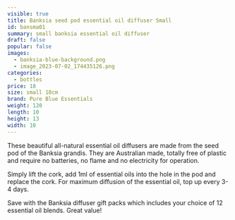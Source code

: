 ```yaml
---
visible: true
title: Banksia seed pod essential oil diffuser Small
id: bansma01
summary: small banksia essential oil diffuser
draft: false
popular: false
images:
  - banksia-blue-background.png
  - image_2023-07-02_174435126.png
categories:
  - bottles
price: 18
size: small 10cm
brand: Pure Blue Essentials
weight: 120
length: 10
height: 13
width: 10
---
```

T﻿hese beautiful all-natural essential oil diffusers are made from the seed pod of the Banksia grandis.  They are Australian made, totally free of plastic and require no batteries, no flame and no electricity for operation. 

S﻿imply lift the cork, add 1ml of essential oils into the hole in the pod and replace the cork.  For maximum diffusion of the essential oil, top up every 3-4 days.

S﻿ave with the Banksia diffuser gift packs which includes your choice of 12 essential oil blends.  Great value!